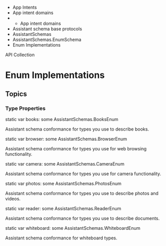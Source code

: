 

- App Intents
- App intent domains
- 
  - App intent domains
- Assistant schema base protocols
- AssistantSchemas
- AssistantSchemas.EnumSchema
-  Enum Implementations 

API Collection

# Enum Implementations

## Topics

### Type Properties

static var books: some AssistantSchemas.BooksEnum

Assistant schema conformance for types you use to describe books.

static var browser: some AssistantSchemas.BrowserEnum

Assistant schema conformance for types you use for web browsing functionality.

static var camera: some AssistantSchemas.CameraEnum

Assistant schema conformance for types you use for camera functionality.

static var photos: some AssistantSchemas.PhotosEnum

Assistant schema conformance for types you use to describe photos and videos.

static var reader: some AssistantSchemas.ReaderEnum

Assistant schema conformance for types you use to describe documents.

static var whiteboard: some AssistantSchemas.WhiteboardEnum

Assistant schema conformance for whiteboard types.

